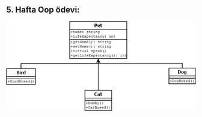 ## 5. Hafta Oop ödevi: 

![Diagram](https://github.com/135-Inveon-FullStack-Bootcamp-Classroom/OnurKaganFindik_Homeworks/blob/master/5w-DotNet-OOP/OOP-Simple/Inheritance/PetDiagram.png)
